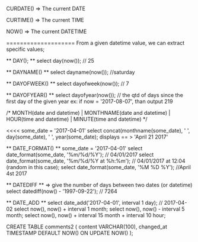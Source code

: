 CURDATE() => The current DATE

CURTIME() => The current TIME

NOW() => The current DATETIME

====================
From a given datetime value, we can extract specific values;

** DAY(); **
select day(now()); // 25

** DAYNAME() **
select dayname(now()); //saturday

** DAYOFWEEK() **
select dayofweek(now()); // 7

** DAYOFYEAR() **
select dayofyear(now()); // the qtd of days since the first day of the given year
ex: if now = '2017-08-07', than output 219

/* MONTH(date and datetime) | MONTHNAME(date and datetime) | HOUR(time and datetime) | MINUTE(time and datetime) */

<<<<
some_date = '2017-04-01'
select concat(monthname(some_date), ' ', day(some_date), ' ', year(some_date);
displays == > 'April 21 2017'
>>>>

** DATE_FORMAT() **
some_date = '2017-04-01'
select date_format(some_date, '%m/%d/%Y'); // 04/01/2017
select date_format(some_date, '%m/%d/%Y at %h:%m'); // 04/01/2017 at 12:04 (random in this case);
select date_format(some_date, '%M %D %Y'); //April 4st 2017

** DATEDIFF ** => give the number of days between two dates (or datetime)
select datediff(now() - '1997-09-22'); // 7264

** DATE_ADD **
select date_add('2017-04-01', interval 1 day); // 2017-04-02
select now(), now() + interval 1 month;
select now(), now() - interval 5 month;
select now(), now() + interval 15 month + interval 10 hour;

CREATE TABLE comments2 (
    content VARCHAR(100),
    changed_at TIMESTAMP DEFAULT NOW() ON UPDATE NOW()
);

